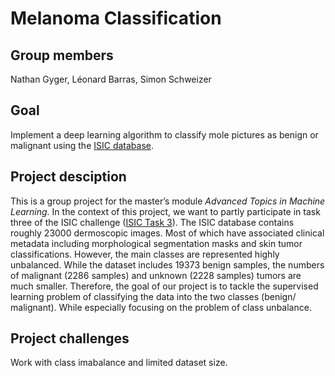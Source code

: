 # Melanoma Classification

## Group members
Nathan Gyger, Léonard Barras, Simon Schweizer

## Goal
Implement a deep learning algorithm to classify mole pictures as benign or malignant using the [ISIC database](https://isic-archive.com/).

## Project desciption
This is a group project for the master’s module _Advanced Topics in Machine Learning_. In the context of this project, we want to partly participate in task three of the ISIC challenge ([ISIC Task 3](https://challenge2018.isic-archive.com/task3/)).
The ISIC database contains roughly 23000 dermoscopic images. Most of which have associated clinical metadata including morphological segmentation masks and skin tumor classifications. However, the main classes are represented highly unbalanced. While the dataset includes 19373 benign samples, the numbers of malignant (2286 samples) and unknown (2228 samples) tumors are much smaller.
Therefore, the goal of our project is to tackle the supervised learning problem of classifying the data into the two classes (benign/ malignant). While especially focusing on the problem of class unbalance.

## Project challenges
Work with class imabalance and limited dataset size.

